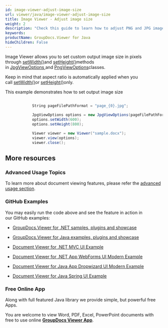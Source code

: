 ```yaml
---
id: image-viewer-adjust-image-size
url: viewer/java/image-viewer-adjust-image-size
title: Image Viewer - Adjust image size
weight: 2
description: "Check this guide to learn how to adjust PNG and JPG images size when viewing documents with Image Viewer by GroupDocs for Java."
keywords: 
productName: GroupDocs.Viewer for Java
hideChildren: False
---
```

Image Viewer allows you to set custom output image size in pixels through [setWidth()](https://apireference.groupdocs.com/java/viewer/com.groupdocs.viewer.options/PngViewOptions#setWidth(int))and [setHeight()](https://apireference.groupdocs.com/java/viewer/com.groupdocs.viewer.options/PngViewOptions#setHeight(int))methods in [JpgViewOptions ](https://apireference.groupdocs.com/java/viewer/com.groupdocs.viewer.options/JpgViewOptions)and [PngViewOptions](https://apireference.groupdocs.com/java/viewer/com.groupdocs.viewer.options/PngViewOptions)classes.

Keep in mind that aspect ratio is automatically applied when you call [setWidth()](https://apireference.groupdocs.com/java/viewer/com.groupdocs.viewer.options/PngViewOptions#setWidth(int))or [setHeight()](https://apireference.groupdocs.com/java/viewer/com.groupdocs.viewer.options/PngViewOptions#setHeight(int))only.

This example demonstrates how to set output image size

```csharp
 			
            String pageFilePathFormat = "page_{0}.jpg";
            			
            JpgViewOptions options = new JpgViewOptions(pageFilePathFormat);
			options.setWidth(600);
			options.setHeight(800);

			Viewer viewer = new Viewer("sample.docx");
			viewer.view(options);
			viewer.close();
```

## More resources

### Advanced Usage Topics

To learn more about document viewing features, please refer the [advanced usage section](Advanced%2Busage.html).

### GitHub Examples

You may easily run the code above and see the feature in action in our GitHub examples:

*   [GroupDocs.Viewer for .NET samples, plugins and showcase](https://github.com/groupdocs-viewer/GroupDocs.Viewer-for-.NET)
    
*   [GroupDocs.Viewer for Java examples, plugins and showcase](https://github.com/groupdocs-viewer/GroupDocs.Viewer-for-Java)
    
*   [Document Viewer for .NET MVC UI Example](https://github.com/groupdocs-viewer/GroupDocs.Viewer-for-.NET-MVC) 
    
*   [Document Viewer for .NET App WebForms UI Modern Example](https://github.com/groupdocs-viewer/GroupDocs.Viewer-for-.NET-WebForms)
    
*   [Document Viewer for Java App Dropwizard UI Modern Example](https://github.com/groupdocs-viewer/GroupDocs.Viewer-for-Java-Dropwizard)
    
*   [Document Viewer for Java Spring UI Example](https://github.com/groupdocs-viewer/GroupDocs.Viewer-for-Java-Spring)
    

### Free Online App

Along with full featured Java library we provide simple, but powerful free Apps.

You are welcome to view Word, PDF, Excel, PowerPoint documents with free to use online **[GroupDocs Viewer App](https://products.groupdocs.app/viewer)**.
